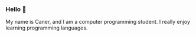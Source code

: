 ### Hello 👋

My name is Caner, and I am a computer programming student. I really enjoy learning programming languages. 
